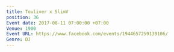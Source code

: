 ```yaml
---
title: Touliver x SlimV
position: 36
Event date: 2017-08-11 07:00:00 +07:00
Venue: 1900
Event URL: https://www.facebook.com/events/1944657259139106/
Genre: DJ
---
```


